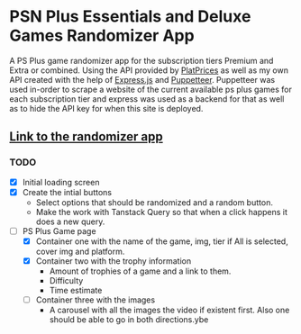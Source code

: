 # PSN Plus Essentials and Deluxe Games Randomizer App

A PS Plus game randomizer app for the subscription tiers Premium and Extra or combined. Using the API provided by [PlatPrices](https://platprices.com/developers.php) as well as my own API created with the help of [Express.js](https://expressjs.com/) and [Puppetteer](https://pptr.dev/).  Puppetteer was used in-order to scrape a website of the current available ps plus games for each subscription tier and express was used as a backend for that as well as to hide the API key for when this site is deployed.

## [Link to the randomizer app]()


### TODO
- [x] Initial loading screen
- [x] Create the intial buttons
    - Select options that should be randomized and a random button.
    - Make the work with Tanstack Query so that when a click happens it does a new query.
- [ ] PS Plus Game page
    - [x] Container one with the name of the game, img, tier if All is selected, cover img and platform.
    - [x] Container two with the trophy information
        - Amount of trophies of a game and a link to them.
        - Difficulty
        - Time estimate
    - [ ] Container three with the images
        - A carousel with all the images the video if existent first. Also one should be able to go in both directions.ybe

        